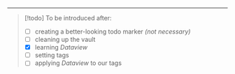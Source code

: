 ___

>[!todo] To be introduced after:
>- [ ] creating a better-looking todo marker *(not necessary)*
>- [ ] cleaning up the vault
>- [x] learning *Dataview*
>- [ ] setting tags
>- [ ] applying *Dataview* to our tags